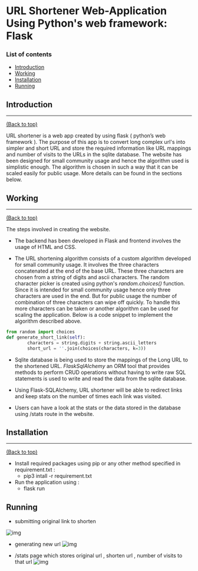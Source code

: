 # URL Shortener Web-Application Using Python's web framework: Flask

### List of contents

- [Introduction](#introduction)
- [Working](#working)
- [Installation](#installation)
- [Running](#running)


## Introduction
---
[(Back to top)](#list-of-contents)

URL shortener is a web app created by using flask ( python’s web framework ). The purpose of this app is to convert long complex url's into simpler and short URL and store the required information like URL mappings and number of visits to the URLs in the sqlite database. The website has been designed for small community usage and hence the algorithm used is simplistic enough. The algorithm is chosen in such a way that it can be scaled easily for public usage. More details can be found in the sections below.


## Working
---
[(Back to top)](#list-of-contents)

The steps involved in creating the website.

+ The backend has been developed in Flask and frontend involves the usage of HTML and CSS.

+ The URL shortening algorithm consists of a custom algorithm developed for small community usage. It involves the three characters concatenated at the end of the base URL. These three characters are chosen from a string of digits and ascii characters. The random character picker is created using python's *random.choices()* function. Since it is intended for small community usage hence only three characters are used in the end. But for public usage the number of combination of three characters can wipe off quickly. To handle this more characters can be taken or another algorithm can be used for scaling the application. Below is a code snippet to implement the algorithm described above.

```python
from random import choices
def generate_short_link(self):
        characters = string.digits + string.ascii_letters
        short_url = ''.join(choices(characters, k=3))
```  

+ Sqlite database is being used to store the mappings of the Long URL to the shortened URL. *FlaskSqlAlchemy* an ORM tool that provides methods to perform CRUD operations without having to write raw SQL statements is used to write and read the data from the sqlite database.

+ Using Flask-SQLAlchemy, URL shortener will be able to redirect links and keep stats on the number of times each link was visited.

+ Users can have a look at the stats or the data stored in the database using /stats route in the website. 

 
## Installation
---
[(Back to top)](#list-of-contents)

- Install  required packages using pip or any other method specified in requirement.txt :
  - pip3 intall -r requirement.txt
- Run the application using :
  - flask run


## Running

- submitting original link to shorten

![img](https://imgur.com/ifYEMlw.png)

- generating new url
![img](https://imgur.com/cHNjQxP.png)

- /stats page which stores original url , shorten url , number of visits to that url
![img](https://imgur.com/WxMEfbF.png)